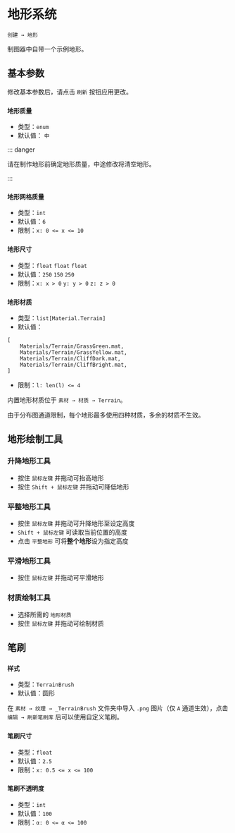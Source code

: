 # 地形系统

`创建 → 地形`

制图器中自带一个示例地形。

## 基本参数

修改基本参数后，请点击 `刷新` 按钮应用更改。

### `地形质量`

- 类型：`enum`
- 默认值： `中`

::: danger

请在制作地形前确定地形质量，中途修改将清空地形。

:::

### `地形网格质量`

- 类型：`int`
- 默认值：`6`
- 限制：`x: 0 <= x <= 10`

### `地形尺寸`

- 类型：`float` `float` `float`
- 默认值：`250` `150` `250`
- 限制：`x: x > 0` `y: y > 0` `z: z > 0`

### `地形材质`

- 类型：`list[Material.Terrain]`
- 默认值：

```
[
    Materials/Terrain/GrassGreen.mat,
    Materials/Terrain/GrassYellow.mat,
    Materials/Terrain/CliffDark.mat,
    Materials/Terrain/CliffBright.mat,
]
```

- 限制：`l: len(l) <= 4`

内置地形材质位于 `素材 → 材质 → Terrain`。

由于分布图通道限制，每个地形最多使用四种材质，多余的材质不生效。

## 地形绘制工具

### 升降地形工具

- 按住 `鼠标左键` 并拖动可抬高地形
- 按住 `Shift + 鼠标左键` 并拖动可降低地形

### 平整地形工具

- 按住 `鼠标左键` 并拖动可升降地形至设定高度
- `Shift + 鼠标左键` 可读取当前位置的高度
- 点击 `平整地形` 可将**整个地形**设为指定高度

### 平滑地形工具

- 按住 `鼠标左键` 并拖动可平滑地形

### 材质绘制工具

- 选择所需的 `地形材质`
- 按住 `鼠标左键` 并拖动可绘制材质

## 笔刷

### `样式`

- 类型：`TerrainBrush`
- 默认值：圆形

在 `素材 → 纹理 → _TerrainBrush` 文件夹中导入 `.png` 图片（仅 `A` 通道生效），点击 `编辑 → 刷新笔刷库` 后可以使用自定义笔刷。

### `笔刷尺寸`

- 类型：`float`
- 默认值：`2.5`
- 限制：`x: 0.5 <= x <= 100`

### `笔刷不透明度`

- 类型：`int`
- 默认值：`100`
- 限制：`α: 0 <= α <= 100`
